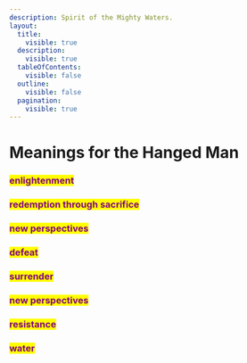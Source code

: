 ```yaml
---
description: Spirit of the Mighty Waters.
layout:
  title:
    visible: true
  description:
    visible: true
  tableOfContents:
    visible: false
  outline:
    visible: false
  pagination:
    visible: true
---
```


# Meanings for the Hanged Man

### <mark style="color:purple;">enlightenment</mark>

### <mark style="color:purple;">redemption through sacrifice</mark>&#x20;

### <mark style="color:purple;">new perspectives</mark> &#x20;

### <mark style="color:purple;">defeat</mark>&#x20;

### <mark style="color:purple;">surrender</mark>&#x20;

### <mark style="color:purple;">new perspectives</mark>&#x20;

### <mark style="color:purple;">resistance</mark>

### <mark style="color:purple;">water</mark>

